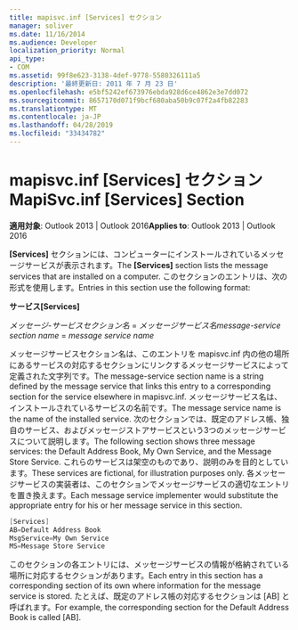 ```yaml
---
title: mapisvc.inf [Services] セクション
manager: soliver
ms.date: 11/16/2014
ms.audience: Developer
localization_priority: Normal
api_type:
- COM
ms.assetid: 99f8e623-3138-4def-9778-5580326111a5
description: '最終更新日: 2011 年 7 月 23 日'
ms.openlocfilehash: e5bf5242ef673976ebda928d6ce4862e3e7dd072
ms.sourcegitcommit: 8657170d071f9bcf680aba50b9c07f2a4fb82283
ms.translationtype: MT
ms.contentlocale: ja-JP
ms.lasthandoff: 04/28/2019
ms.locfileid: "33434782"
---
```

# <a name="mapisvcinf-services-section"></a><span data-ttu-id="7181c-103">mapisvc.inf [Services] セクション</span><span class="sxs-lookup"><span data-stu-id="7181c-103">MapiSvc.inf [Services] Section</span></span>

  
  
<span data-ttu-id="7181c-104">**適用対象**: Outlook 2013 | Outlook 2016</span><span class="sxs-lookup"><span data-stu-id="7181c-104">**Applies to**: Outlook 2013 | Outlook 2016</span></span> 
  
<span data-ttu-id="7181c-105">**[Services]** セクションには、コンピューターにインストールされているメッセージサービスが表示されます。</span><span class="sxs-lookup"><span data-stu-id="7181c-105">The **[Services]** section lists the message services that are installed on a computer.</span></span> <span data-ttu-id="7181c-106">このセクションのエントリは、次の形式を使用します。</span><span class="sxs-lookup"><span data-stu-id="7181c-106">Entries in this section use the following format:</span></span> 
  
 <span data-ttu-id="7181c-107">**サービス**</span><span class="sxs-lookup"><span data-stu-id="7181c-107">**[Services]**</span></span>
  
 <span data-ttu-id="7181c-108">_メッセージ-サービスセクション名_ =  _メッセージサービス名_</span><span class="sxs-lookup"><span data-stu-id="7181c-108">_message-service section name_ =  _message service name_</span></span>
  
<span data-ttu-id="7181c-109">メッセージサービスセクション名は、このエントリを mapisvc.inf 内の他の場所にあるサービスの対応するセクションにリンクするメッセージサービスによって定義された文字列です。</span><span class="sxs-lookup"><span data-stu-id="7181c-109">The message-service section name is a string defined by the message service that links this entry to a corresponding section for the service elsewhere in mapisvc.inf.</span></span> <span data-ttu-id="7181c-110">メッセージサービス名は、インストールされているサービスの名前です。</span><span class="sxs-lookup"><span data-stu-id="7181c-110">The message service name is the name of the installed service.</span></span> <span data-ttu-id="7181c-111">次のセクションでは、既定のアドレス帳、独自のサービス、およびメッセージストアサービスという3つのメッセージサービスについて説明します。</span><span class="sxs-lookup"><span data-stu-id="7181c-111">The following section shows three message services: the Default Address Book, My Own Service, and the Message Store Service.</span></span> <span data-ttu-id="7181c-112">これらのサービスは架空のものであり、説明のみを目的としています。</span><span class="sxs-lookup"><span data-stu-id="7181c-112">These services are fictional, for illustration purposes only.</span></span> <span data-ttu-id="7181c-113">各メッセージサービスの実装者は、このセクションでメッセージサービスの適切なエントリを置き換えます。</span><span class="sxs-lookup"><span data-stu-id="7181c-113">Each message service implementer would substitute the appropriate entry for his or her message service in this section.</span></span>
  
```cpp
[Services]
AB=Default Address Book
MsgService=My Own Service
MS=Message Store Service

```

<span data-ttu-id="7181c-114">このセクションの各エントリには、メッセージサービスの情報が格納されている場所に対応するセクションがあります。</span><span class="sxs-lookup"><span data-stu-id="7181c-114">Each entry in this section has a corresponding section of its own where information for the message service is stored.</span></span> <span data-ttu-id="7181c-115">たとえば、既定のアドレス帳の対応するセクションは [AB] と呼ばれます。</span><span class="sxs-lookup"><span data-stu-id="7181c-115">For example, the corresponding section for the Default Address Book is called [AB].</span></span>
  

